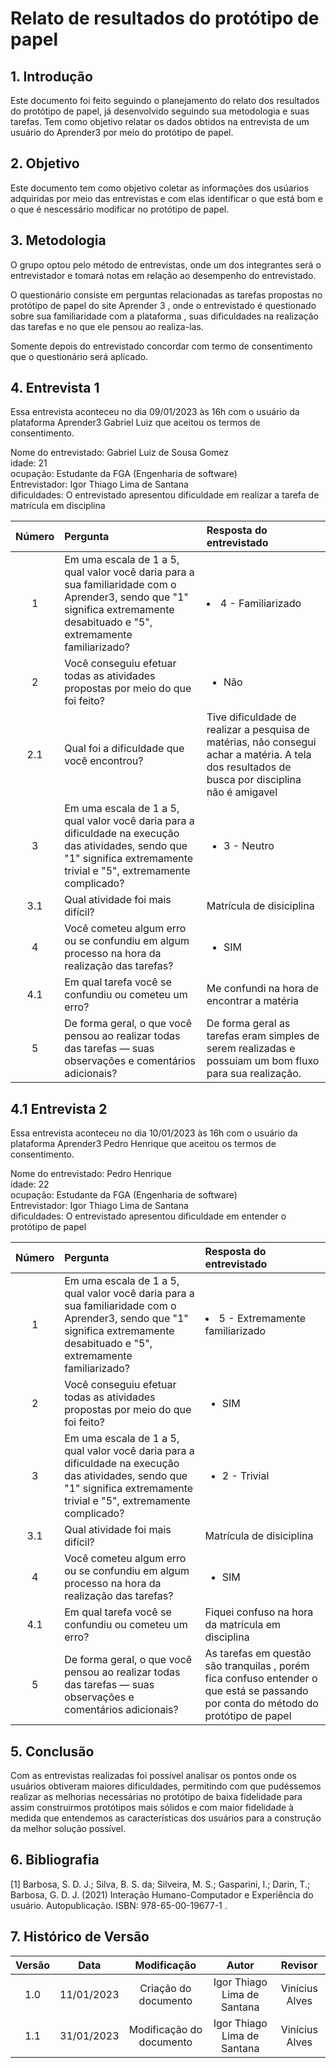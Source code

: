 # Relato de resultados do protótipo de papel

## 1. Introdução 

Este documento foi feito seguindo o planejamento do relato dos resultados do protótipo de papel, já desenvolvido seguindo sua metodologia e suas tarefas. Tem como objetivo relatar os dados obtidos na entrevista de um usuário do Aprender3 por meio do protótipo de papel.

## 2. Objetivo

Este documento tem como objetivo coletar as informações dos usúarios adquiridas por meio das entrevistas e com elas identificar o que está bom e o que é nescessário modificar no protótipo de papel. 

## 3. Metodologia

O grupo optou pelo método de entrevistas, onde um dos integrantes será o entrevistador e tomará notas em relação ao desempenho do entrevistado.

O questionário consiste em perguntas relacionadas as tarefas propostas no protótipo de papel do site Aprender 3 , onde o entrevistado é questionado sobre sua familiaridade com a plataforma , suas dificuldades na realização das tarefas e no que ele pensou ao realiza-las.

Somente depois do entrevistado concordar com termo de consentimento que o questionário será aplicado.

## 4. Entrevista 1

Essa entrevista aconteceu no dia 09/01/2023 às 16h com o usuário da plataforma Aprender3 Gabriel Luiz que aceitou os termos de consentimento.

Nome do entrevistado: Gabriel Luiz de Sousa Gomez<br/>
idade: 21<br/>
ocupação: Estudante da FGA (Engenharia de software)<br/>
Entrevistador: Igor Thiago Lima de Santana<br/>
dificuldades: O entrevistado apresentou dificuldade em realizar a tarefa de matrícula em disciplina

| Número | Pergunta | Resposta do entrevistado |
|:--:|:---|:---|
| 1 | Em uma escala de 1 a 5, qual valor você daria para a sua familiaridade com o Aprender3, sendo que "1" significa extremamente desabituado e "5", extremamente familiarizado? | <li>4 - Familiarizado |
| 2 | Você conseguiu efetuar todas as atividades propostas por meio do que foi feito? | <ul> <li> Não</li>  </ul> |
| 2.1 | Qual foi a dificuldade que você encontrou? | Tive dificuldade de realizar a pesquisa de matérias, não consegui achar a matéria. A tela dos resultados de busca por disciplina não é amigavel |
| 3 | Em uma escala de 1 a 5, qual valor você daria para a dificuldade na execução das atividades, sendo que "1" significa extremamente trivial e "5", extremamente complicado? | <ul> <li>3 - Neutro</ul> |
| 3.1 | Qual atividade foi mais difícil? | Matrícula de disiciplina |
| 4 | Você cometeu algum erro ou se confundiu em algum processo na hora da realização das tarefas? | <ul> <li> SIM</li> </ul> |
| 4.1 | Em qual tarefa você se confundiu ou cometeu um erro? | Me confundi na hora de encontrar a matéria |
| 5 | De forma geral, o que você pensou ao realizar todas das tarefas — suas observações e comentários adicionais? | De forma geral as tarefas eram simples de serem realizadas e possuiam um bom fluxo para sua realização. |

## 4.1 Entrevista 2

Essa entrevista aconteceu no dia 10/01/2023 às 16h com o usuário da plataforma Aprender3 Pedro Henrique que aceitou os termos de consentimento.

Nome do entrevistado: Pedro Henrique<br/>
idade: 22<br/>
ocupação: Estudante da FGA (Engenharia de software)<br/>
Entrevistador: Igor Thiago Lima de Santana<br/>
dificuldades: O entrevistado apresentou dificuldade em entender o protótipo de papel

| Número | Pergunta | Resposta do entrevistado |
|:--:|:---|:---|
| 1 | Em uma escala de 1 a 5, qual valor você daria para a sua familiaridade com o Aprender3, sendo que "1" significa extremamente desabituado e "5", extremamente familiarizado? | <li>5 - Extremamente familiarizado |
| 2 | Você conseguiu efetuar todas as atividades propostas por meio do que foi feito? | <ul> <li> SIM</li>  </ul> |
| 3 | Em uma escala de 1 a 5, qual valor você daria para a dificuldade na execução das atividades, sendo que "1" significa extremamente trivial e "5", extremamente complicado? | <ul> <li>2 - Trivial</ul> |
| 3.1 | Qual atividade foi mais difícil? | Matrícula de disiciplina |
| 4 | Você cometeu algum erro ou se confundiu em algum processo na hora da realização das tarefas? | <ul> <li> SIM</li> </ul> |
| 4.1 | Em qual tarefa você se confundiu ou cometeu um erro? | Fiquei confuso na hora da matrícula em disciplina  |
| 5 | De forma geral, o que você pensou ao realizar todas das tarefas — suas observações e comentários adicionais? | As tarefas em questão são tranquilas , porém fica confuso entender o que está se passando por conta do método do protótipo de papel |

## 5. Conclusão

Com as entrevistas realizadas foi possível analisar os pontos onde os usuários obtiveram maiores dificuldades, permitindo com que pudéssemos realizar as melhorias necessárias no protótipo de baixa fidelidade para assim construirmos protótipos mais sólidos e com maior fidelidade à medida que entendemos as características dos usuários para a construção da melhor solução possível.

## 6. Bibliografia

[1] Barbosa, S. D. J.; Silva, B. S. da; Silveira, M. S.; Gasparini, I.; Darin, T.; Barbosa, G. D. J. (2021) Interação Humano-Computador e Experiência do usuário. Autopublicação. ISBN: 978-65-00-19677-1 .

## 7. Histórico de Versão

| Versão | Data | Modificação | Autor | Revisor |
|:--:|:--:|:--:|:--:|:--:|
| 1.0 | 11/01/2023 | Criação do documento | Igor Thiago Lima de Santana | Vinícius Alves |
| 1.1 | 31/01/2023 | Modificação do documento | Igor Thiago Lima de Santana | Vinícius Alves |
